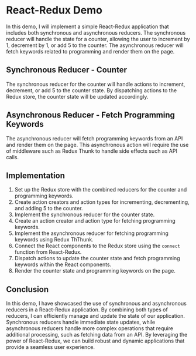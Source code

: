 # React-Redux Demo

In this demo, I will implement a simple React-Redux application that includes both synchronous and asynchronous reducers. The synchronous reducer will handle the state for a counter, allowing the user to increment by 1, decrement by 1, or add 5 to the counter. The asynchronous reducer will fetch keywords related to programming and render them on the page.

## Synchronous Reducer - Counter

The synchronous reducer for the counter will handle actions to increment, decrement, or add 5 to the counter state. By dispatching actions to the Redux store, the counter state will be updated accordingly.

## Asynchronous Reducer - Fetch Programming Keywords

The asynchronous reducer will fetch programming keywords from an API and render them on the page. This asynchronous action will require the use of middleware such as Redux Thunk to handle side effects such as API calls.

## Implementation

1. Set up the Redux store with the combined reducers for the counter and programming keywords.
2. Create action creators and action types for incrementing, decrementing, and adding 5 to the counter.
3. Implement the synchronous reducer for the counter state.
4. Create an action creator and action type for fetching programming keywords.
5. Implement the asynchronous reducer for fetching programming keywords using Redux ThThunk.
6. Connect the React components to the Redux store using the `connect` function from React-Redux.
7. Dispatch actions to update the counter state and fetch programming keywords within the React components.
8. Render the counter state and programming keywords on the page.

## Conclusion

In this demo, I have showcased the use of synchronous and asynchronous reducers in a React-Redux application. By combining both types of reducers, I can efficiently manage and update the state of our application. Synchronous reducers handle immediate state updates, while asynchronous reducers handle more complex operations that require additional processing, such as fetching data from an API. By leveraging the power of React-Redux, we can build robust and dynamic applications that provide a seamless user experience.